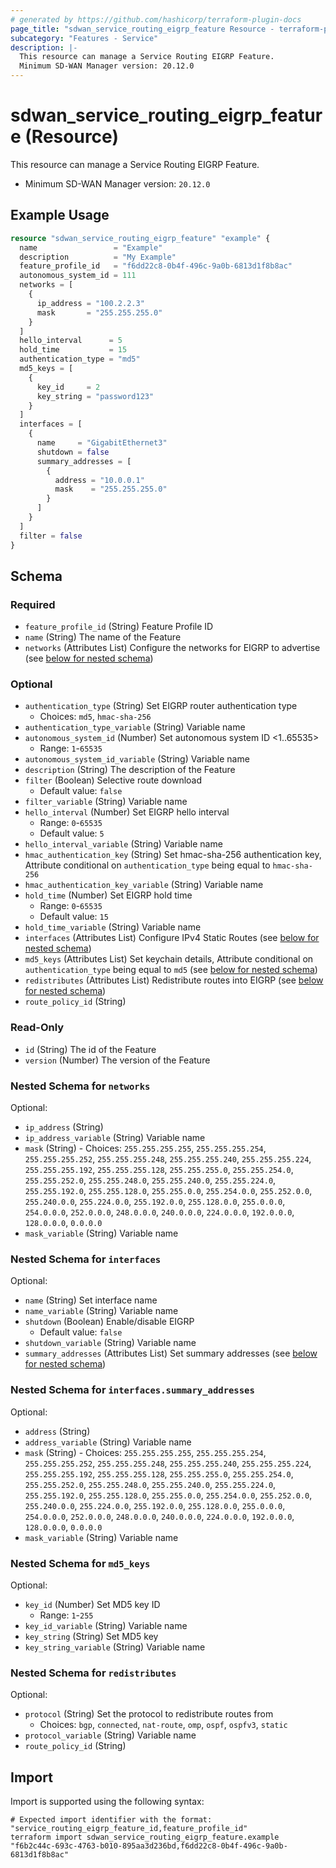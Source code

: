 ```yaml
---
# generated by https://github.com/hashicorp/terraform-plugin-docs
page_title: "sdwan_service_routing_eigrp_feature Resource - terraform-provider-sdwan"
subcategory: "Features - Service"
description: |-
  This resource can manage a Service Routing EIGRP Feature.
  Minimum SD-WAN Manager version: 20.12.0
---
```


# sdwan_service_routing_eigrp_feature (Resource)

This resource can manage a Service Routing EIGRP Feature.
  - Minimum SD-WAN Manager version: `20.12.0`

## Example Usage

```terraform
resource "sdwan_service_routing_eigrp_feature" "example" {
  name                 = "Example"
  description          = "My Example"
  feature_profile_id   = "f6dd22c8-0b4f-496c-9a0b-6813d1f8b8ac"
  autonomous_system_id = 111
  networks = [
    {
      ip_address = "100.2.2.3"
      mask       = "255.255.255.0"
    }
  ]
  hello_interval      = 5
  hold_time           = 15
  authentication_type = "md5"
  md5_keys = [
    {
      key_id     = 2
      key_string = "password123"
    }
  ]
  interfaces = [
    {
      name     = "GigabitEthernet3"
      shutdown = false
      summary_addresses = [
        {
          address = "10.0.0.1"
          mask    = "255.255.255.0"
        }
      ]
    }
  ]
  filter = false
}
```

<!-- schema generated by tfplugindocs -->
## Schema

### Required

- `feature_profile_id` (String) Feature Profile ID
- `name` (String) The name of the Feature
- `networks` (Attributes List) Configure the networks for EIGRP to advertise (see [below for nested schema](#nestedatt--networks))

### Optional

- `authentication_type` (String) Set EIGRP router authentication type
  - Choices: `md5`, `hmac-sha-256`
- `authentication_type_variable` (String) Variable name
- `autonomous_system_id` (Number) Set autonomous system ID <1..65535>
  - Range: `1`-`65535`
- `autonomous_system_id_variable` (String) Variable name
- `description` (String) The description of the Feature
- `filter` (Boolean) Selective route download
  - Default value: `false`
- `filter_variable` (String) Variable name
- `hello_interval` (Number) Set EIGRP hello interval
  - Range: `0`-`65535`
  - Default value: `5`
- `hello_interval_variable` (String) Variable name
- `hmac_authentication_key` (String) Set hmac-sha-256 authentication key, Attribute conditional on `authentication_type` being equal to `hmac-sha-256`
- `hmac_authentication_key_variable` (String) Variable name
- `hold_time` (Number) Set EIGRP hold time
  - Range: `0`-`65535`
  - Default value: `15`
- `hold_time_variable` (String) Variable name
- `interfaces` (Attributes List) Configure IPv4 Static Routes (see [below for nested schema](#nestedatt--interfaces))
- `md5_keys` (Attributes List) Set keychain details, Attribute conditional on `authentication_type` being equal to `md5` (see [below for nested schema](#nestedatt--md5_keys))
- `redistributes` (Attributes List) Redistribute routes into EIGRP (see [below for nested schema](#nestedatt--redistributes))
- `route_policy_id` (String)

### Read-Only

- `id` (String) The id of the Feature
- `version` (Number) The version of the Feature

<a id="nestedatt--networks"></a>
### Nested Schema for `networks`

Optional:

- `ip_address` (String)
- `ip_address_variable` (String) Variable name
- `mask` (String) - Choices: `255.255.255.255`, `255.255.255.254`, `255.255.255.252`, `255.255.255.248`, `255.255.255.240`, `255.255.255.224`, `255.255.255.192`, `255.255.255.128`, `255.255.255.0`, `255.255.254.0`, `255.255.252.0`, `255.255.248.0`, `255.255.240.0`, `255.255.224.0`, `255.255.192.0`, `255.255.128.0`, `255.255.0.0`, `255.254.0.0`, `255.252.0.0`, `255.240.0.0`, `255.224.0.0`, `255.192.0.0`, `255.128.0.0`, `255.0.0.0`, `254.0.0.0`, `252.0.0.0`, `248.0.0.0`, `240.0.0.0`, `224.0.0.0`, `192.0.0.0`, `128.0.0.0`, `0.0.0.0`
- `mask_variable` (String) Variable name


<a id="nestedatt--interfaces"></a>
### Nested Schema for `interfaces`

Optional:

- `name` (String) Set interface name
- `name_variable` (String) Variable name
- `shutdown` (Boolean) Enable/disable EIGRP
  - Default value: `false`
- `shutdown_variable` (String) Variable name
- `summary_addresses` (Attributes List) Set summary addresses (see [below for nested schema](#nestedatt--interfaces--summary_addresses))

<a id="nestedatt--interfaces--summary_addresses"></a>
### Nested Schema for `interfaces.summary_addresses`

Optional:

- `address` (String)
- `address_variable` (String) Variable name
- `mask` (String) - Choices: `255.255.255.255`, `255.255.255.254`, `255.255.255.252`, `255.255.255.248`, `255.255.255.240`, `255.255.255.224`, `255.255.255.192`, `255.255.255.128`, `255.255.255.0`, `255.255.254.0`, `255.255.252.0`, `255.255.248.0`, `255.255.240.0`, `255.255.224.0`, `255.255.192.0`, `255.255.128.0`, `255.255.0.0`, `255.254.0.0`, `255.252.0.0`, `255.240.0.0`, `255.224.0.0`, `255.192.0.0`, `255.128.0.0`, `255.0.0.0`, `254.0.0.0`, `252.0.0.0`, `248.0.0.0`, `240.0.0.0`, `224.0.0.0`, `192.0.0.0`, `128.0.0.0`, `0.0.0.0`
- `mask_variable` (String) Variable name



<a id="nestedatt--md5_keys"></a>
### Nested Schema for `md5_keys`

Optional:

- `key_id` (Number) Set MD5 key ID
  - Range: `1`-`255`
- `key_id_variable` (String) Variable name
- `key_string` (String) Set MD5 key
- `key_string_variable` (String) Variable name


<a id="nestedatt--redistributes"></a>
### Nested Schema for `redistributes`

Optional:

- `protocol` (String) Set the protocol to redistribute routes from
  - Choices: `bgp`, `connected`, `nat-route`, `omp`, `ospf`, `ospfv3`, `static`
- `protocol_variable` (String) Variable name
- `route_policy_id` (String)

## Import

Import is supported using the following syntax:

```shell
# Expected import identifier with the format: "service_routing_eigrp_feature_id,feature_profile_id"
terraform import sdwan_service_routing_eigrp_feature.example "f6b2c44c-693c-4763-b010-895aa3d236bd,f6dd22c8-0b4f-496c-9a0b-6813d1f8b8ac"
```
